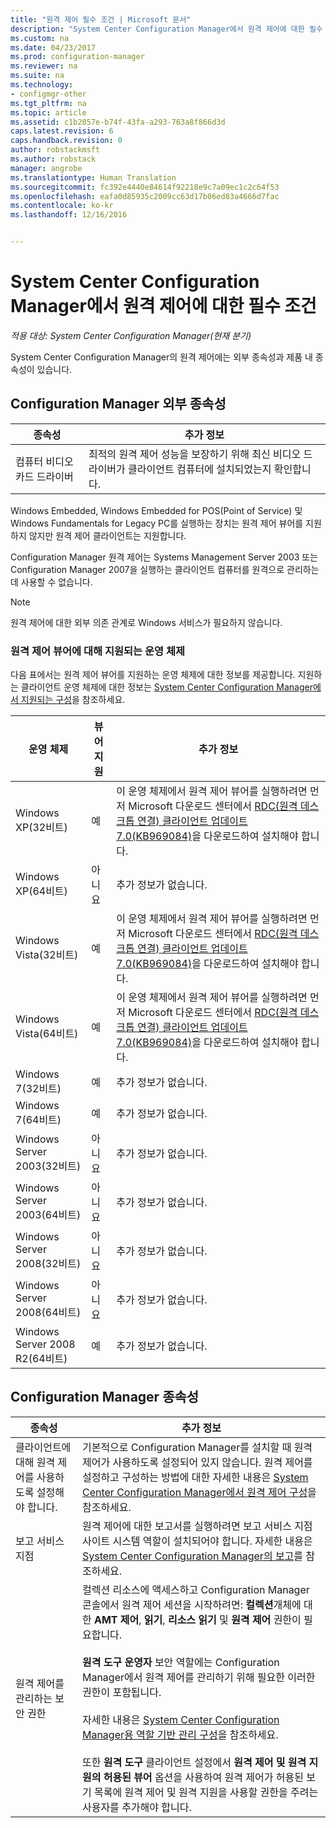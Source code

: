 ```yaml
---
title: "원격 제어 필수 조건 | Microsoft 문서"
description: "System Center Configuration Manager에서 원격 제어에 대한 필수 조건을 확인합니다."
ms.custom: na
ms.date: 04/23/2017
ms.prod: configuration-manager
ms.reviewer: na
ms.suite: na
ms.technology:
- configmgr-other
ms.tgt_pltfrm: na
ms.topic: article
ms.assetid: c1b2057e-b74f-43fa-a293-763a8f866d3d
caps.latest.revision: 6
caps.handback.revision: 0
author: robstackmsft
ms.author: robstack
manager: angrobe
ms.translationtype: Human Translation
ms.sourcegitcommit: fc392e4440e84614f92218e9c7a09ec1c2c64f53
ms.openlocfilehash: eafa0d85935c2009cc63d17b06ed83a4666d7fac
ms.contentlocale: ko-kr
ms.lasthandoff: 12/16/2016


---
```

# <a name="prerequisites-for-remote-control-in-system-center-configuration-manager"></a>System Center Configuration Manager에서 원격 제어에 대한 필수 조건

*적용 대상: System Center Configuration Manager(현재 분기)*

System Center Configuration Manager의 원격 제어에는 외부 종속성과 제품 내 종속성이 있습니다.  

## <a name="dependencies-external-to-configuration-manager"></a>Configuration Manager 외부 종속성  

|종속성|추가 정보|  
|----------------|----------------------|  
|컴퓨터 비디오 카드 드라이버|최적의 원격 제어 성능을 보장하기 위해 최신 비디오 드라이버가 클라이언트 컴퓨터에 설치되었는지 확인합니다.|  

 Windows Embedded, Windows Embedded for POS(Point of Service) 및 Windows Fundamentals for Legacy PC를 실행하는 장치는 원격 제어 뷰어를 지원하지 않지만 원격 제어 클라이언트는 지원합니다.  

 Configuration Manager 원격 제어는 Systems Management Server 2003 또는 Configuration Manager 2007을 실행하는 클라이언트 컴퓨터를 원격으로 관리하는 데 사용할 수 없습니다.  

> [!NOTE]  
>  원격 제어에 대한 외부 의존 관계로 Windows 서비스가 필요하지 않습니다.  

### <a name="supported-operating-systems-for-the-remote-control-viewer"></a>원격 제어 뷰어에 대해 지원되는 운영 체제  
 다음 표에서는 원격 제어 뷰어를 지원하는 운영 체제에 대한 정보를 제공합니다. 지원하는 클라이언트 운영 체제에 대한 정보는 [System Center Configuration Manager에서 지원되는 구성](../../../../core/plan-design/configs/supported-configurations.md)을 참조하세요.  

|운영 체제|뷰어 지원|추가 정보|  
|----------------------|--------------------|----------------------|  
|Windows XP(32비트)|예|이 운영 체제에서 원격 제어 뷰어를 실행하려면 먼저 Microsoft 다운로드 센터에서 [RDC(원격 데스크톱 연결) 클라이언트 업데이트 7.0(KB969084)](https://www.microsoft.com/en-us/download/details.aspx?id=12767)을 다운로드하여 설치해야 합니다.|  
|Windows XP(64비트)|아니요|추가 정보가 없습니다.|  
|Windows Vista(32비트)|예|이 운영 체제에서 원격 제어 뷰어를 실행하려면 먼저 Microsoft 다운로드 센터에서 [RDC(원격 데스크톱 연결) 클라이언트 업데이트 7.0(KB969084)](https://www.microsoft.com/en-us/download/details.aspx?id=12767)을 다운로드하여 설치해야 합니다.|  
|Windows Vista(64비트)|예|이 운영 체제에서 원격 제어 뷰어를 실행하려면 먼저 Microsoft 다운로드 센터에서 [RDC(원격 데스크톱 연결) 클라이언트 업데이트 7.0(KB969084)](https://www.microsoft.com/en-us/download/details.aspx?id=12767)을 다운로드하여 설치해야 합니다.|  
|Windows 7(32비트)|예|추가 정보가 없습니다.|  
|Windows 7(64비트)|예|추가 정보가 없습니다.|  
|Windows Server 2003(32비트)|아니요|추가 정보가 없습니다.|  
|Windows Server 2003(64비트)|아니요|추가 정보가 없습니다.|  
|Windows Server 2008(32비트)|아니요|추가 정보가 없습니다.|  
|Windows Server 2008(64비트)|아니요|추가 정보가 없습니다.|  
|Windows Server 2008 R2(64비트)|예|추가 정보가 없습니다.|  

## <a name="configuration-manager-dependencies"></a>Configuration Manager 종속성  

|종속성|추가 정보|  
|----------------|----------------------|  
|클라이언트에 대해 원격 제어를 사용하도록 설정해야 합니다.|기본적으로 Configuration Manager를 설치할 때 원격 제어가 사용하도록 설정되어 있지 않습니다. 원격 제어를 설정하고 구성하는 방법에 대한 자세한 내용은 [System Center Configuration Manager에서 원격 제어 구성](../../../../core/clients/manage/remote-control/configuring-remote-control.md)을 참조하세요.|  
|보고 서비스 지점|원격 제어에 대한 보고서를 실행하려면 보고 서비스 지점 사이트 시스템 역할이 설치되어야 합니다. 자세한 내용은 [System Center Configuration Manager의 보고](../../../../core/servers/manage/reporting.md)를 참조하세요.|  
|원격 제어를 관리하는 보안 권한|컬렉션 리소스에 액세스하고 Configuration Manager 콘솔에서 원격 제어 세션을 시작하려면: **컬렉션**개체에 대한 **AMT 제어**, **읽기**, **리소스 읽기** 및 **원격 제어** 권한이 필요합니다.<br /><br /> **원격 도구 운영자** 보안 역할에는 Configuration Manager에서 원격 제어를 관리하기 위해 필요한 이러한 권한이 포함됩니다.<br /><br /> 자세한 내용은 [System Center Configuration Manager용 역할 기반 관리 구성](../../../../core/servers/deploy/configure/configure-role-based-administration.md)을 참조하세요.<br /><br /> 또한 **원격 도구** 클라이언트 설정에서 **원격 제어 및 원격 지원의 허용된 뷰어** 옵션을 사용하여 원격 제어가 허용된 보기 목록에 원격 제어 및 원격 지원을 사용할 권한을 주려는 사용자를 추가해야 합니다.|  

